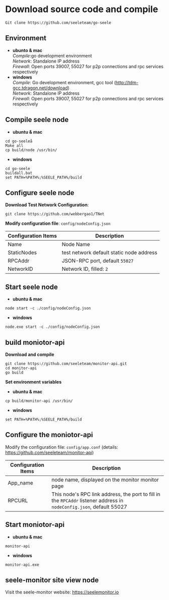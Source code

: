 # Download source code and compile
```
Git clone https://github.com/seeleteam/go-seele
```

## Environment
- **ubunto & mac**  
*Compile*:go development environment  
*Network*: Standalone IP address  
*Firewall*: Open ports 39007, 55027 for p2p connections and rpc services respectively  
- **windows**  
*Compile*: Go development environment, gcc tool (http://tdm-gcc.tdragon.net/download)  
*Network*: Standalone IP address  
*Firewall*: Open ports 39007, 55027 for p2p connections and rpc services respectively  

## Compile seele node
- **ubuntu & mac**
```
cd go-seeleå
Make all
cp build/node /usr/bin/
```
- **windows**
```
cd go-seele
buildall.bat
set PATH=%PATH%;%SEELE_PATH%/build
```

## Configure seele node
**Download Test Network Configuration**:
```
git clone https://github.com/webbergao1/TNet
```
**Modify configuration file**: `config/nodeConfig.json`

| Configuration Items | Description |
| ----------- | --------- |
| Name | Node Name |
| StaticNodes | test network default static node address |
| RPCAddr | JSON-RPC port, default `55027` |
| NetworkID | Network ID, filled: `2` |


## Start seele node
- **ubuntu & mac**
```
node start -c ./config/nodeConfig.json
```
- **windows**
```
node.exe start -c ./config/nodeConfig.json
```

## build moniotor-api
**Download and compile**
```
git clone https://github.com/seeleteam/monitor-api.git
cd monitor-api
go build
```

**Set environment variables**

- **ubuntu & mac**
            
```
cp build/monitor-api /usr/bin/
```

- **windows**

```
set PATH=%PATH%;%SEELE_PATH%/build
```


## Configure the moniotor-api

Modify the configuration file: `config/app.conf` (details: https://github.com/seeleteam/monitor-api)


| Configuration Items | Description |
| ----------- | --------- |
| App_name | node name, displayed on the monitor monitor page |
| RPCURL | This node's RPC link address, the port to fill in the `RPCAddr` listener address in `nodeConfig.json`, default 55027



## Start moniotor-api

- **ubuntu & mac**

```
monitor-api
```

- **windows**

```
monitor-api.exe
```

## seele-monitor site view node
Visit the seele-monitor website: https://seelemonitor.io